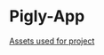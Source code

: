 # Pigly-App

[Assets used for project](https://drive.google.com/drive/folders/1_yF8iAtcBRjXEZL3f3lXp3mFRoQUXMZY)
